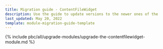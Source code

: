 ```yaml
---
title: Migration guide - ContentFileWidget
description: Use the guide to update versions to the newer ones of the ContentFileWidget module.
last_updated: May 20, 2022
template: module-migration-guide-template
---
```


{% include pbc/all/upgrade-modules/upgrade-the-contentfilewidget-module.md %} <!-- To edit, see /_includes/pbc/all/upgrade-modules/upgrade-the-contentfilewidget-module.md -->
